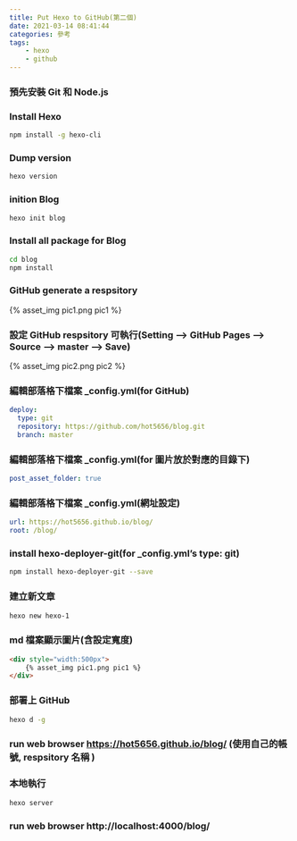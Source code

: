 ```yaml
---
title: Put Hexo to GitHub(第二個)
date: 2021-03-14 08:41:44
categories: 參考
tags: 
	- hexo 
	- github
---
```



### 預先安裝 Git 和 Node.js

### Install Hexo
``` bash
npm install -g hexo-cli
```

### Dump version
``` bash
hexo version
```
<!--more-->

### inition Blog
``` bash
hexo init blog
```

### Install all package for Blog
``` bash
cd blog
npm install
```

### GitHub generate a respsitory
<div style="width:500px">
	{% asset_img pic1.png pic1 %}
</div>

### 設定 GitHub respsitory 可執行(Setting --> GitHub Pages --> Source --> master --> Save) 
<div style="width:500px">
	{% asset_img pic2.png pic2 %}
</div>

### 編輯部落格下檔案 _config.yml(for GitHub)
``` yaml
deploy:
  type: git
  repository: https://github.com/hot5656/blog.git
  branch: master
```

### 編輯部落格下檔案 _config.yml(for 圖片放於對應的目錄下)
``` yaml
post_asset_folder: true
```

### 編輯部落格下檔案 _config.yml(網址設定)
``` yaml
url: https://hot5656.github.io/blog/
root: /blog/
```

### install hexo-deployer-git(for _config.yml’s type: git)
``` bash
npm install hexo-deployer-git --save
```

### 建立新文章
``` bash
hexo new hexo-1
```

### md 檔案顯示圖片(含設定寬度)
``` html
<div style="width:500px">
	{% asset_img pic1.png pic1 %}
</div>
```

### 部署上 GitHub
``` bash
hexo d -g
```

### run web browser https://hot5656.github.io/blog/ (使用自己的帳號, respsitory 名稱 )

### 本地執行
``` bash
hexo server
```

### run web browser http://localhost:4000/blog/
